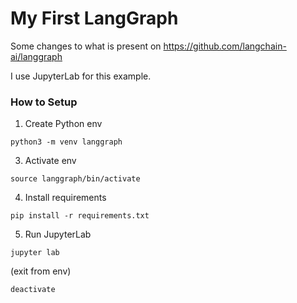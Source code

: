 # My First LangGraph

Some changes to what is present on https://github.com/langchain-ai/langgraph

I use JupyterLab for this example.

### How to Setup

1. Create Python env
```
python3 -m venv langgraph
```
3. Activate env
```
source langgraph/bin/activate
```
4. Install requirements
```
pip install -r requirements.txt
```
5. Run JupyterLab
```
jupyter lab
```

(exit from env)
```
deactivate
```
